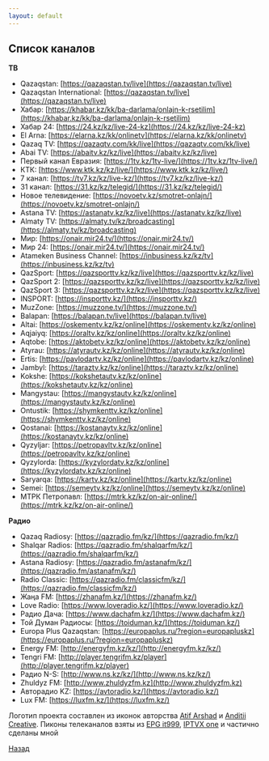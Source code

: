 ```yaml
---
layout: default
---
```


## Список каналов

**ТВ**
* Qazaqstan: [https://qazaqstan.tv/live](https://qazaqstan.tv/live)
* Qazaqstan International: [https://qazaqstan.tv/live](https://qazaqstan.tv/live)
* Хабар: [https://khabar.kz/kk/ba-darlama/onlajn-k-rsetilim](https://khabar.kz/kk/ba-darlama/onlajn-k-rsetilim)
* Хабар 24: [https://24.kz/kz/live-24-kz](https://24.kz/kz/live-24-kz)
* El Arna: [https://elarna.kz/kk/onlinetv](https://elarna.kz/kk/onlinetv)
* Qazaq TV: [https://qazaqtv.com/kk/live](https://qazaqtv.com/kk/live)
* Abai TV: [https://abaitv.kz/kz/live](https://abaitv.kz/kz/live)
* Первый канал Евразия: [https://1tv.kz/1tv-live/](https://1tv.kz/1tv-live/)
* КТК: [https://www.ktk.kz/kz/live/](https://www.ktk.kz/kz/live/)
* 7 канал: [https://tv7.kz/kz/live-kz/](https://tv7.kz/kz/live-kz/)
* 31 канал: [https://31.kz/kz/telegid/](https://31.kz/kz/telegid/)
* Новое телевидение: [https://novoetv.kz/smotret-onlajn/](https://novoetv.kz/smotret-onlajn/)
* Astana TV: [https://astanatv.kz/kz/live](https://astanatv.kz/kz/live)
* Almaty TV: [https://almaty.tv/kz/broadcasting](https://almaty.tv/kz/broadcasting)
* Мир: [https://onair.mir24.tv/](https://onair.mir24.tv/)
* Мир 24: [https://onair.mir24.tv/](https://onair.mir24.tv/)
* Atameken Business Channel: [https://inbusiness.kz/kz/tv](https://inbusiness.kz/kz/tv)
* QazSport: [https://qazsporttv.kz/kz/live](https://qazsporttv.kz/kz/live)
* QazSport 2: [https://qazsporttv.kz/kz/live](https://qazsporttv.kz/kz/live)
* QazSport 3: [https://qazsporttv.kz/kz/live](https://qazsporttv.kz/kz/live)
* INSPORT: [https://insporttv.kz/](https://insporttv.kz/)
* MuzZone: [https://muzzone.tv/](https://muzzone.tv/)
* Balapan: [https://balapan.tv/live](https://balapan.tv/live)
* Altai: [https://oskementv.kz/kz/online](https://oskementv.kz/kz/online)
* Aqjaiyq: [https://oraltv.kz/kz/online](https://oraltv.kz/kz/online)
* Aqtobe: [https://aktobetv.kz/kz/online](https://aktobetv.kz/kz/online)
* Atyrau: [https://atyrautv.kz/kz/online](https://atyrautv.kz/kz/online)
* Ertis: [https://pavlodartv.kz/kz/online](https://pavlodartv.kz/kz/online)
* Jambyl: [https://taraztv.kz/kz/online](https://taraztv.kz/kz/online)
* Kokshe: [https://kokshetautv.kz/kz/online](https://kokshetautv.kz/kz/online)
* Mangystau: [https://mangystautv.kz/kz/online](https://mangystautv.kz/kz/online)
* Ontustik: [https://shymkenttv.kz/kz/online](https://shymkenttv.kz/kz/online)
* Qostanai: [https://kostanaytv.kz/kz/online](https://kostanaytv.kz/kz/online)
* Qyzyljar: [https://petropavltv.kz/kz/online](https://petropavltv.kz/kz/online)
* Qyzylorda: [https://kyzylordatv.kz/kz/online](https://kyzylordatv.kz/kz/online)
* Saryarqa: [https://kartv.kz/kz/online](https://kartv.kz/kz/online)
* Semei: [https://semeytv.kz/kz/online](https://semeytv.kz/kz/online)
* МТРК Петропавл: [https://mtrk.kz/kz/on-air-online/](https://mtrk.kz/kz/on-air-online/)

**Радио**
* Qazaq Radiosy: [https://qazradio.fm/kz/](https://qazradio.fm/kz/)
* Shalqar Radios: [https://qazradio.fm/shalqarfm/kz/](https://qazradio.fm/shalqarfm/kz/)
* Astana Radiosy: [https://qazradio.fm/astanafm/kz/](https://qazradio.fm/astanafm/kz/)
* Radio Classic: [https://qazradio.fm/classicfm/kz/](https://qazradio.fm/classicfm/kz/)
* Жаңа FM: [https://zhanafm.kz/](https://zhanafm.kz/)
* Love Radio: [https://www.loveradio.kz/](https://www.loveradio.kz/)
* Радио Дача: [https://www.dachafm.kz/](https://www.dachafm.kz/)
* Той Думан Радиосы: [https://toiduman.kz/](https://toiduman.kz/)
* Europa Plus Qazaqstan: [https://europaplus.ru/?region=europapluskz](https://europaplus.ru/?region=europapluskz)
* Energy FM: [http://energyfm.kz/kz/](http://energyfm.kz/kz/)
* Tengri FM: [http://player.tengrifm.kz/player](http://player.tengrifm.kz/player)
* Радио N-S: [http://www.ns.kz/kz/](http://www.ns.kz/kz/)
* Zhuldyz FM: [http://www.zhuldyzfm.kz](http://www.zhuldyzfm.kz)
* Авторадио KZ: [https://avtoradio.kz/](https://avtoradio.kz/)
* Lux FM: [https://luxfm.kz/](https://luxfm.kz/)

Логотип проекта составлен из иконок авторства [Atif Arshad](https://www.flaticon.com/authors/Atif-Arshad) и [Anditii Creative](https://www.flaticon.com/authors/anditii-creative). Пиконы телеканалов взяты из [EPG it999](https://epg.it999.ru/), [IPTVX one](https://epg.iptvx.one/) и частично сделаны мной

[Назад](./)
